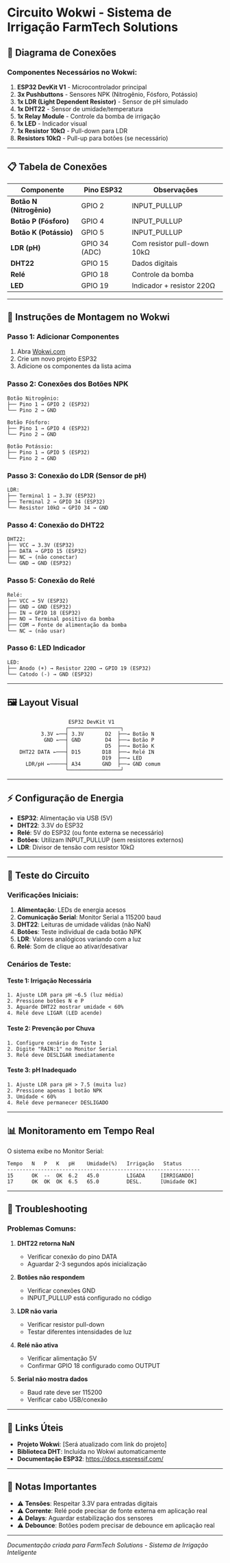# Circuito Wokwi - Sistema de Irrigação FarmTech Solutions

## 🔌 Diagrama de Conexões

### Componentes Necessários no Wokwi:

1. **ESP32 DevKit V1** - Microcontrolador principal
2. **3x Pushbuttons** - Sensores NPK (Nitrogênio, Fósforo, Potássio)
3. **1x LDR (Light Dependent Resistor)** - Sensor de pH simulado
4. **1x DHT22** - Sensor de umidade/temperatura
5. **1x Relay Module** - Controle da bomba de irrigação
6. **1x LED** - Indicador visual
7. **1x Resistor 10kΩ** - Pull-down para LDR
8. **Resistors 10kΩ** - Pull-up para botões (se necessário)

---

## 📋 Tabela de Conexões

| Componente | Pino ESP32 | Observações |
|------------|------------|-------------|
| **Botão N (Nitrogênio)** | GPIO 2 | INPUT_PULLUP |
| **Botão P (Fósforo)** | GPIO 4 | INPUT_PULLUP |
| **Botão K (Potássio)** | GPIO 5 | INPUT_PULLUP |
| **LDR (pH)** | GPIO 34 (ADC) | Com resistor pull-down 10kΩ |
| **DHT22** | GPIO 15 | Dados digitais |
| **Relé** | GPIO 18 | Controle da bomba |
| **LED** | GPIO 19 | Indicador + resistor 220Ω |

---

## 🔧 Instruções de Montagem no Wokwi

### Passo 1: Adicionar Componentes

1. Abra [Wokwi.com](https://wokwi.com)
2. Crie um novo projeto ESP32
3. Adicione os componentes da lista acima

### Passo 2: Conexões dos Botões NPK

```
Botão Nitrogênio:
├── Pino 1 → GPIO 2 (ESP32)
└── Pino 2 → GND

Botão Fósforo:
├── Pino 1 → GPIO 4 (ESP32)  
└── Pino 2 → GND

Botão Potássio:
├── Pino 1 → GPIO 5 (ESP32)
└── Pino 2 → GND
```

### Passo 3: Conexão do LDR (Sensor de pH)

```
LDR:
├── Terminal 1 → 3.3V (ESP32)
├── Terminal 2 → GPIO 34 (ESP32)
└── Resistor 10kΩ → GPIO 34 → GND
```

### Passo 4: Conexão do DHT22

```
DHT22:
├── VCC → 3.3V (ESP32)
├── DATA → GPIO 15 (ESP32)
├── NC → (não conectar)
└── GND → GND (ESP32)
```

### Passo 5: Conexão do Relé

```
Relé:
├── VCC → 5V (ESP32)
├── GND → GND (ESP32)
├── IN → GPIO 18 (ESP32)
├── NO → Terminal positivo da bomba
├── COM → Fonte de alimentação da bomba
└── NC → (não usar)
```

### Passo 6: LED Indicador

```
LED:
├── Anodo (+) → Resistor 220Ω → GPIO 19 (ESP32)
└── Catodo (-) → GND (ESP32)
```

---

## 🖼️ Layout Visual

```
                    ESP32 DevKit V1
                   ┌─────────────────┐
           3.3V ←──┤ 3.3V       D2  ├──→ Botão N
            GND ←──┤ GND        D4  ├──→ Botão P  
                   │            D5  ├──→ Botão K
    DHT22 DATA ←───┤ D15       D18  ├──→ Relé IN
                   │           D19  ├──→ LED
      LDR/pH ←─────┤ A34       GND  ├──→ GND comum
                   └─────────────────┘
```

---

## ⚡ Configuração de Energia

- **ESP32**: Alimentação via USB (5V)
- **DHT22**: 3.3V do ESP32
- **Relé**: 5V do ESP32 (ou fonte externa se necessário)
- **Botões**: Utilizam INPUT_PULLUP (sem resistores externos)
- **LDR**: Divisor de tensão com resistor 10kΩ

---

## 🧪 Teste do Circuito

### Verificações Iniciais:

1. **Alimentação**: LEDs de energia acesos
2. **Comunicação Serial**: Monitor Serial a 115200 baud
3. **DHT22**: Leituras de umidade válidas (não NaN)
4. **Botões**: Teste individual de cada botão NPK
5. **LDR**: Valores analógicos variando com a luz
6. **Relé**: Som de clique ao ativar/desativar

### Cenários de Teste:

#### Teste 1: Irrigação Necessária
```
1. Ajuste LDR para pH ~6.5 (luz média)
2. Pressione botões N e P
3. Aguarde DHT22 mostrar umidade < 60%
4. Relé deve LIGAR (LED acende)
```

#### Teste 2: Prevenção por Chuva
```
1. Configure cenário do Teste 1
2. Digite "RAIN:1" no Monitor Serial
3. Relé deve DESLIGAR imediatamente
```

#### Teste 3: pH Inadequado
```
1. Ajuste LDR para pH > 7.5 (muita luz)
2. Pressione apenas 1 botão NPK
3. Umidade < 60%
4. Relé deve permanecer DESLIGADO
```

---

## 📊 Monitoramento em Tempo Real

O sistema exibe no Monitor Serial:

```
Tempo   N   P   K   pH    Umidade(%)   Irrigação   Status
---------------------------------------------------------------
15      OK  --  OK  6.2   45.0         LIGADA     [IRRIGANDO]
17      OK  OK  OK  6.5   65.0         DESL.      [Umidade OK]
```

---

## 🚨 Troubleshooting

### Problemas Comuns:

1. **DHT22 retorna NaN**
   - Verificar conexão do pino DATA
   - Aguardar 2-3 segundos após inicialização

2. **Botões não respondem**
   - Verificar conexões GND
   - INPUT_PULLUP está configurado no código

3. **LDR não varia**
   - Verificar resistor pull-down
   - Testar diferentes intensidades de luz

4. **Relé não ativa**
   - Verificar alimentação 5V
   - Confirmar GPIO 18 configurado como OUTPUT

5. **Serial não mostra dados**
   - Baud rate deve ser 115200
   - Verificar cabo USB/conexão

---

## 🔗 Links Úteis

- **Projeto Wokwi**: [Será atualizado com link do projeto]
- **Biblioteca DHT**: Incluída no Wokwi automaticamente
- **Documentação ESP32**: https://docs.espressif.com/

---

## 📝 Notas Importantes

- ⚠️ **Tensões**: Respeitar 3.3V para entradas digitais
- ⚠️ **Corrente**: Relé pode precisar de fonte externa em aplicação real
- ⚠️ **Delays**: Aguardar estabilização dos sensores
- ⚠️ **Debounce**: Botões podem precisar de debounce em aplicação real

---

*Documentação criada para FarmTech Solutions - Sistema de Irrigação Inteligente*